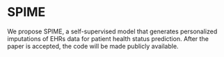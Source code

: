 # SPIME
We propose SPIME, a self-supervised model that generates personalized imputations of EHRs data for patient health status prediction.
After the paper is accepted, the code will be made publicly available.
